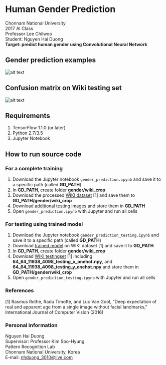 # Human Gender Prediction
Chonnam National University  
2017 AI Class  
Professor Lee Chilwoo  
Student: Nguyen Hai Duong  
**Target: predict human gender using Convolutional Neural Network**

## Gender prediction examples
![alt text](https://raw.githubusercontent.com/nhduong/2017_ai_cource_project/master/imgs/1.PNG)

## Confusion matrix on Wiki testing set
![alt text](https://raw.githubusercontent.com/nhduong/2017_ai_cource_project/master/imgs/confusion_matrix.png)

## Requirements
1. TensorFlow 1.1.0 (or later)
2. Python 2.7/3.5
3. Jupyter Notebook
## How to run source code
### For a complete training
1. Download the Jupyter notebook `gender_prediction.ipynb` and save it to a specific path (called **GD_PATH**)
2. In **GD_PATH**, create folder **gender/wiki_crop**
3. Download the processed [WIKI dataset](https://drive.google.com/open?id=0BxINLo5jshCRYW8xODhNSlkyLTQ) [1] and save them to **GD_PATH/gender/wiki_crop**
4. Download [additional testing images](https://drive.google.com/open?id=0BxINLo5jshCRUHNNVjd1QVA4bmM) and store them in **GD_PATH**
5. Open `gender_prediction.ipynb` with Jupyter and run all cells
### For testing using trained model
1. Download the Jupyter notebook `gender_prediction_testing.ipynb` and save it to a specific path (called **GD_PATH**)
2. Download [trained model](https://drive.google.com/open?id=0BxINLo5jshCRTTcwdjdKRVFTRUU) on WIKI dataset [1] and save it to **GD_PATH**
3. In **GD_PATH**, create folder **gender/wiki_crop**
4. Download [WIKI testingset](https://drive.google.com/open?id=0BxINLo5jshCRYW8xODhNSlkyLTQ) [1] including **64_64_11938_4098_testing_x_onehot.npy**, and **64_64_11938_4098_testing_y_onehot.npy** and store them in **GD_PATH/gender/wiki_crop**
5. Open `gender_prediction_testing.ipynb` with Jupyter and run all cells

### References
[1] Rasmus Rothe, Radu Timofte, and Luc Van Gool, "Deep expectation of real and apparent age from a single image without facial landmarks," International Journal of Computer Vision (2016)

### Personal information
Nguyen Hai Duong  
Supervisor: Professor Kim Soo-Hyung  
Pattern Recognition Lab  
Chonnam National University, Korea  
E-mail: nhduong_3010@live.com